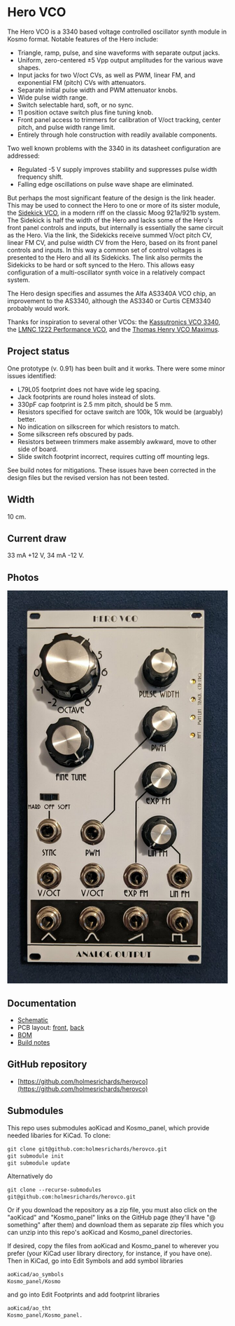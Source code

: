 # Hero VCO

The Hero VCO is a 3340 based voltage controlled oscillator synth module in Kosmo format. Notable features of the Hero include:

* Triangle, ramp, pulse, and sine waveforms with separate output jacks.
* Uniform, zero-centered ±5 Vpp output amplitudes for the various wave shapes.
* Input jacks for two V/oct CVs, as well as PWM, linear FM, and exponential FM (pitch) CVs with attenuators.
* Separate initial pulse width and PWM attenuator knobs.
* Wide pulse width range.
* Switch selectable hard, soft, or no sync.
* 11 position octave switch plus fine tuning knob.
* Front panel access to trimmers for calibration of V/oct tracking, center pitch, and pulse width range limit.
* Entirely through hole construction with readily available components.

Two well known problems with the 3340 in its datasheet configuration are addressed:

* Regulated -5 V supply improves stability and suppresses pulse width frequency shift.
* Falling edge oscillations on pulse wave shape are eliminated.

But perhaps the most significant feature of the design is the link header. This may be used to connect the Hero to one or more of its sister module, the [Sidekick VCO](https://github.com/holmesrichards/sidekickvco), in a modern riff on the classic Moog 921a/921b system. The Sidekick is half the width of the Hero and lacks some of the Hero's front panel controls and inputs, but internally is essentially the same circuit as the Hero. Via the link, the Sidekicks receive summed V/oct pitch CV, linear FM CV, and pulse width CV from the Hero, based on its front panel controls and inputs. In this way a common set of control voltages is presented to the Hero and all its Sidekicks. The link also permits the Sidekicks to be hard or soft synced to the Hero. This allows easy configuration of a multi-oscillator synth voice in a relatively compact system.

The Hero design specifies and assumes the Alfa AS3340A VCO chip, an improvement to the AS3340, although the AS3340 or Curtis CEM3340 probably would work.

Thanks for inspiration to several other VCOs: the [Kassutronics VCO 3340](https://kassu2000.blogspot.com/2018/06/vco-3340.html), the [LMNC 1222 Performance VCO](https://www.lookmumnocomputer.com/1222-performance-vco), and the [Thomas Henry VCO Maximus](https://www.birthofasynth.com/Thomas_Henry/Pages/VCO_Maximus-Detail.html).

## Project status

One prototype (v. 0.91) has been built and it works. There were some minor issues identified:


- L79L05 footprint does not have wide leg spacing.
- Jack footprints are round holes instead of slots.
- 330pF cap footprint is 2.5 mm pitch, should be 5 mm.
- Resistors specified for octave switch are 100k, 10k would be (arguably) better.
- No indication on silkscreen for which resistors to match.
- Some silkscreen refs obscured by pads.
- Resistors between trimmers make assembly awkward, move to other side of board.
- Slide switch footprint incorrect, requires cutting off mounting legs.

See build notes for mitigations. These issues have been corrected in the design files but the revised version has not been tested. 

## Width

10 cm.

## Current draw
33 mA +12 V, 34 mA -12 V.


## Photos

![](Images/herovco.jpg)

## Documentation

* [Schematic](Docs/herovco.pdf)
* PCB layout: [front](Docs/herovco_layout_front.pdf), [back](Docs/herovco_layout_back.pdf)
* [BOM](Docs/herovco_bom.md)
* [Build notes](Docs/build.md)

## GitHub repository

* [https://github.com/holmesrichards/herovco](https://github.com/holmesrichards/herovco)

## Submodules

This repo uses submodules aoKicad and Kosmo_panel, which provide needed libaries for KiCad. To clone:

```
git clone git@github.com:holmesrichards/herovco.git
git submodule init
git submodule update
```


Alternatively do

```
git clone --recurse-submodules git@github.com:holmesrichards/herovco.git
```

Or if you download the repository as a zip file, you must also click on the "aoKicad" and "Kosmo\_panel" links on the GitHub page (they'll have "@ something" after them) and download them as separate zip files which you can unzip into this repo's aoKicad and Kosmo\_panel directories.

If desired, copy the files from aoKicad and Kosmo\_panel to wherever you prefer (your KiCad user library directory, for instance, if you have one). Then in KiCad, go into Edit Symbols and add symbol libraries 

```
aoKicad/ao_symbols
Kosmo_panel/Kosmo
```
and go into Edit Footprints and add footprint libraries 
```
aoKicad/ao_tht
Kosmo_panel/Kosmo_panel.
```
